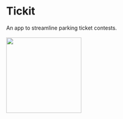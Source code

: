 # Tickit

An app to streamline parking ticket contests.
<br/><br/>
<img src="https://lh3.googleusercontent.com/pw/ACtC-3c4FC1xpHrUOSEfWwhfWMABfPqM8NpQJVSUuRKps6Iyxt-tX5BL_VcEOcUxsjzz4wkwnXhWZfMSLlPDK6XIzuCanHum4MhTLLVqCNVr3wgPfnagrOifbI2fidpmXQtWHsfSjx6TUAIGr9RRyCMrEjH-=w551-h978-no" width="200">



